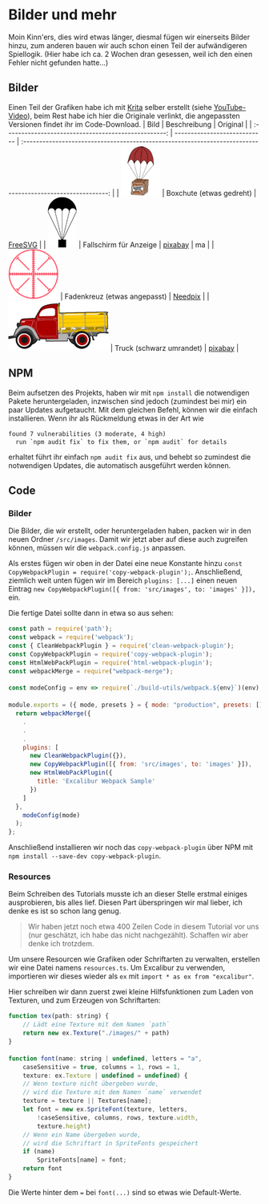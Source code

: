 # Bilder und mehr

Moin Kinn'ers, dies wird etwas länger, diesmal fügen wir einerseits Bilder hinzu, zum anderen bauen wir auch schon einen Teil der aufwändigeren Spiellogik. (Hier habe ich ca. 2 Wochen dran gesessen, weil ich den einen Fehler nicht gefunden hatte...)

## Bilder

Einen Teil der Grafiken habe ich mit [Krita](https://link) selber erstellt (siehe [YouTube-Video](https://www.youtube.com/watch?v=z5iDlPdYS2k)), beim Rest habe ich hier die Originale verlinkt, die angepassten Versionen findet ihr im Code-Download.
|                         Bild                         | Beschreibung                 |                                                  Original                                                  |
| :--------------------------------------------------: | ---------------------------- | :--------------------------------------------------------------------------------------------------------: |
| <img src="/src/images/boxchute.png" height="100" />  | Boxchute (etwas gedreht)     |               [FreeSVG](https://freesvg.org/color-illustration-of-landing-wooden-box-chute)                |
| <img src="/src/images/parachute.png" height="100" /> | Fallschirm für Anzeige       |            [pixabay](https://pixabay.com/de/vectors/fallschirm-lieferungen-kiste-kamm-154198/)             | ma |
| <img src="/src/images/crosshair.png" height="100" /> | Fadenkreuz (etwas angepasst) | [Needpix](https://www.needpix.com/photo/88180/crosshair-cross-wires-crossed-threads-crosslines-aim-target) |
|   <img src="/src/images/truck.png" height="100" />   | Truck (schwarz umrandet)     |            [pixabay](https://pixabay.com/de/vectors/lkw-truck-auto-fahrzeug-transport-3625572/)            |


## NPM 

Beim aufsetzen des Projekts, haben wir mit `npm install` die notwendigen Pakete heruntergeladen, inzwischen sind jedoch (zumindest bei mir) ein paar Updates aufgetaucht. Mit dem gleichen Befehl, können wir die einfach installieren. Wenn ihr als Rückmeldung etwas in der Art wie
```
found 7 vulnerabilities (3 moderate, 4 high)
  run `npm audit fix` to fix them, or `npm audit` for details
```
erhaltet führt ihr einfach `npm audit fix` aus, und behebt so zumindest die notwendigen Updates, die automatisch ausgeführt werden können.

## Code

### Bilder

Die Bilder, die wir erstellt, oder heruntergeladen haben, packen wir in den neuen Ordner `/src/images`. Damit wir jetzt aber auf diese auch zugreifen können, müssen wir die `webpack.config.js` anpassen.

Als erstes fügen wir oben in der Datei eine neue Konstante hinzu `const CopyWebpackPlugin = require('copy-webpack-plugin');`. Anschließend, ziemlich weit unten fügen wir im Bereich `plugins: [...]` einen neuen Eintrag `new CopyWebpackPlugin([{ from: 'src/images', to: 'images' }]),` ein.

Die fertige Datei sollte dann in etwa so aus sehen: 
```js
const path = require('path');
const webpack = require('webpack');
const { CleanWebpackPlugin } = require('clean-webpack-plugin');
const CopyWebpackPlugin = require('copy-webpack-plugin');
const HtmlWebPackPlugin = require('html-webpack-plugin');
const webpackMerge = require("webpack-merge");

const modeConfig = env => require(`./build-utils/webpack.${env}`)(env);

module.exports = ({ mode, presets } = { mode: "production", presets: [] }) => {
  return webpackMerge({
    .
    .
    .
    plugins: [
      new CleanWebpackPlugin({}),
      new CopyWebpackPlugin([{ from: 'src/images', to: 'images' }]),
      new HtmlWebPackPlugin({
        title: 'Excalibur Webpack Sample'
      })
    ]
  },
    modeConfig(mode)
  );
};
```

Anschließend installieren wir noch das `copy-webpack-plugin` über NPM mit `npm install --save-dev copy-webpack-plugin`.

### Resources
Beim Schreiben des Tutorials musste ich an dieser Stelle erstmal einiges ausprobieren, bis alles lief. Diesen Part überspringen wir mal lieber, ich denke es ist so schon lang genug.

> Wir haben jetzt noch etwa 400 Zeilen Code in diesem Tutorial vor uns (nur geschätzt, ich habe das nicht nachgezählt). Schaffen wir aber denke ich trotzdem.

Um unsere Resourcen wie Grafiken oder Schriftarten zu verwalten, erstellen wir eine Datei namens `resources.ts`. Um Excalibur zu verwenden, importieren wir dieses wieder als `ex` mit `import * as ex from "excalibur"`.

Hier schreiben wir dann zuerst zwei kleine Hilfsfunktionen zum Laden von Texturen, und zum Erzeugen von Schriftarten:
```js
function tex(path: string) {
    // Lädt eine Texture mit dem Namen `path`
    return new ex.Texture("./images/" + path)
}

function font(name: string | undefined, letters = "a",
    caseSensitive = true, columns = 1, rows = 1,
    texture: ex.Texture | undefined = undefined) {
    // Wenn texture nicht übergeben wurde, 
    // wird die Texture mit dem Namen `name` verwendet
    texture = texture || Textures[name];
    let font = new ex.SpriteFont(texture, letters,
        !caseSensitive, columns, rows, texture.width,
        texture.height)
    // Wenn ein Name übergeben wurde,
    // wird die Schriftart in SpriteFonts gespeichert
    if (name)
        SpriteFonts[name] = font;
    return font
}
```

Die Werte hinter dem `=` bei `font(...)` sind so etwas wie Default-Werte.